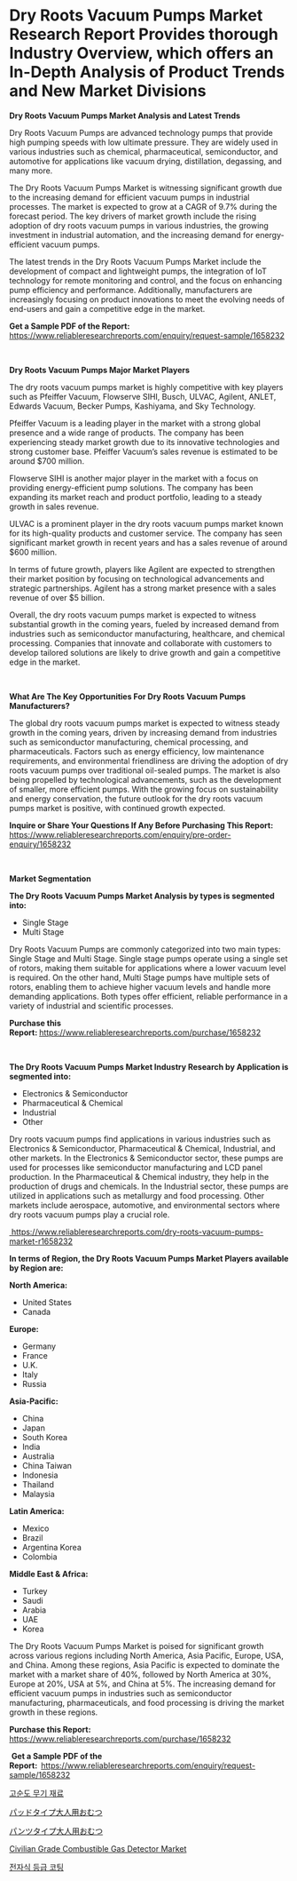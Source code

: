 <p><h1>Dry Roots Vacuum Pumps Market Research Report Provides thorough Industry Overview, which offers an In-Depth Analysis of Product Trends and New Market Divisions</h1></p><p><strong>Dry Roots Vacuum Pumps Market Analysis and Latest Trends</strong></p>
<p><p>Dry Roots Vacuum Pumps are advanced technology pumps that provide high pumping speeds with low ultimate pressure. They are widely used in various industries such as chemical, pharmaceutical, semiconductor, and automotive for applications like vacuum drying, distillation, degassing, and many more.</p><p>The Dry Roots Vacuum Pumps Market is witnessing significant growth due to the increasing demand for efficient vacuum pumps in industrial processes. The market is expected to grow at a CAGR of 9.7% during the forecast period. The key drivers of market growth include the rising adoption of dry roots vacuum pumps in various industries, the growing investment in industrial automation, and the increasing demand for energy-efficient vacuum pumps.</p><p>The latest trends in the Dry Roots Vacuum Pumps Market include the development of compact and lightweight pumps, the integration of IoT technology for remote monitoring and control, and the focus on enhancing pump efficiency and performance. Additionally, manufacturers are increasingly focusing on product innovations to meet the evolving needs of end-users and gain a competitive edge in the market.</p></p>
<p><strong>Get a Sample PDF of the Report:&nbsp;</strong> <a href="https://www.reliableresearchreports.com/enquiry/request-sample/1658232">https://www.reliableresearchreports.com/enquiry/request-sample/1658232</a></p>
<p>&nbsp;</p>
<p><strong>Dry Roots Vacuum Pumps Major Market Players</strong></p>
<p><p>The dry roots vacuum pumps market is highly competitive with key players such as Pfeiffer Vacuum, Flowserve SIHI, Busch, ULVAC, Agilent, ANLET, Edwards Vacuum, Becker Pumps, Kashiyama, and Sky Technology. </p><p>Pfeiffer Vacuum is a leading player in the market with a strong global presence and a wide range of products. The company has been experiencing steady market growth due to its innovative technologies and strong customer base. Pfeiffer Vacuum’s sales revenue is estimated to be around $700 million.</p><p>Flowserve SIHI is another major player in the market with a focus on providing energy-efficient pump solutions. The company has been expanding its market reach and product portfolio, leading to a steady growth in sales revenue.</p><p>ULVAC is a prominent player in the dry roots vacuum pumps market known for its high-quality products and customer service. The company has seen significant market growth in recent years and has a sales revenue of around $600 million.</p><p>In terms of future growth, players like Agilent are expected to strengthen their market position by focusing on technological advancements and strategic partnerships. Agilent has a strong market presence with a sales revenue of over $5 billion.</p><p>Overall, the dry roots vacuum pumps market is expected to witness substantial growth in the coming years, fueled by increased demand from industries such as semiconductor manufacturing, healthcare, and chemical processing. Companies that innovate and collaborate with customers to develop tailored solutions are likely to drive growth and gain a competitive edge in the market.</p></p>
<p>&nbsp;</p>
<p><strong>What Are The Key Opportunities For Dry Roots Vacuum Pumps Manufacturers?</strong></p>
<p><p>The global dry roots vacuum pumps market is expected to witness steady growth in the coming years, driven by increasing demand from industries such as semiconductor manufacturing, chemical processing, and pharmaceuticals. Factors such as energy efficiency, low maintenance requirements, and environmental friendliness are driving the adoption of dry roots vacuum pumps over traditional oil-sealed pumps. The market is also being propelled by technological advancements, such as the development of smaller, more efficient pumps. With the growing focus on sustainability and energy conservation, the future outlook for the dry roots vacuum pumps market is positive, with continued growth expected.</p></p>
<p><strong>Inquire or Share Your Questions If Any Before Purchasing This Report:</strong> <a href="https://www.reliableresearchreports.com/enquiry/pre-order-enquiry/1658232">https://www.reliableresearchreports.com/enquiry/pre-order-enquiry/1658232</a></p>
<p>&nbsp;</p>
<p><strong>Market Segmentation</strong></p>
<p><strong>The Dry Roots Vacuum Pumps Market Analysis by types is segmented into:</strong></p>
<p><ul><li>Single Stage</li><li>Multi Stage</li></ul></p>
<p><p>Dry Roots Vacuum Pumps are commonly categorized into two main types: Single Stage and Multi Stage. Single stage pumps operate using a single set of rotors, making them suitable for applications where a lower vacuum level is required. On the other hand, Multi Stage pumps have multiple sets of rotors, enabling them to achieve higher vacuum levels and handle more demanding applications. Both types offer efficient, reliable performance in a variety of industrial and scientific processes.</p></p>
<p><strong>Purchase this Report:&nbsp;</strong><a href="https://www.reliableresearchreports.com/purchase/1658232">https://www.reliableresearchreports.com/purchase/1658232</a></p>
<p>&nbsp;</p>
<p><strong>The Dry Roots Vacuum Pumps Market Industry Research by Application is segmented into:</strong></p>
<p><ul><li>Electronics & Semiconductor</li><li>Pharmaceutical & Chemical</li><li>Industrial</li><li>Other</li></ul></p>
<p><p>Dry roots vacuum pumps find applications in various industries such as Electronics & Semiconductor, Pharmaceutical & Chemical, Industrial, and other markets. In the Electronics & Semiconductor sector, these pumps are used for processes like semiconductor manufacturing and LCD panel production. In the Pharmaceutical & Chemical industry, they help in the production of drugs and chemicals. In the Industrial sector, these pumps are utilized in applications such as metallurgy and food processing. Other markets include aerospace, automotive, and environmental sectors where dry roots vacuum pumps play a crucial role.</p></p>
<p><a href="https://www.reliableresearchreports.com/dry-roots-vacuum-pumps-market-r1658232">&nbsp;https://www.reliableresearchreports.com/dry-roots-vacuum-pumps-market-r1658232</a></p>
<p><strong>In terms of Region, the Dry Roots Vacuum Pumps Market Players available by Region are:</strong></p>
<p>
    <p> <strong> North America: </strong>
        <ul>
            <li>United States</li>
            <li>Canada</li>
        </ul>
        </p> 
    <p> <strong> Europe: </strong>
        <ul>
            <li>Germany</li>
            <li>France</li>
            <li>U.K.</li>
            <li>Italy</li>
            <li>Russia</li>
        </ul>
        </p> 
    <p> <strong> Asia-Pacific: </strong>
        <ul>
            <li>China</li>
            <li>Japan</li>
            <li>South Korea</li>
            <li>India</li>
            <li>Australia</li>
            <li>China Taiwan</li>
            <li>Indonesia</li>
            <li>Thailand</li>
            <li>Malaysia</li>
        </ul>
        </p> 
    <p> <strong> Latin America: </strong>
        <ul>
            <li>Mexico</li>
            <li>Brazil</li>
            <li>Argentina Korea</li>
            <li>Colombia</li>
        </ul>
        </p> 
    <p> <strong> Middle East & Africa: </strong>
        <ul>
            <li>Turkey</li>
            <li>Saudi</li>
            <li>Arabia</li>
            <li>UAE</li>
            <li>Korea</li>
        </ul>
    </p>
    </p>
<p><p>The Dry Roots Vacuum Pumps Market is poised for significant growth across various regions including North America, Asia Pacific, Europe, USA, and China. Among these regions, Asia Pacific is expected to dominate the market with a market share of 40%, followed by North America at 30%, Europe at 20%, USA at 5%, and China at 5%. The increasing demand for efficient vacuum pumps in industries such as semiconductor manufacturing, pharmaceuticals, and food processing is driving the market growth in these regions.</p></p>
<p><strong>Purchase this Report: </strong><a href="https://www.reliableresearchreports.com/purchase/1658232">https://www.reliableresearchreports.com/purchase/1658232</a></p>
<p>&nbsp;<strong>Get a Sample PDF of the Report:&nbsp;&nbsp;</strong><a href="https://www.reliableresearchreports.com/enquiry/request-sample/1658232">https://www.reliableresearchreports.com/enquiry/request-sample/1658232</a></p>
<p><strong></strong></p>
<p><p><a href="https://github.com/AidenReinger/Market-Research-Report-List-1/blob/main/372185487444.md">고순도 무기 재료</a></p><p><a href="https://github.com/CarlieShields/Market-Research-Report-List-1/blob/main/595748895790.md">パッドタイプ大人用おむつ</a></p><p><a href="https://github.com/one-cool-chick/Market-Research-Report-List-1/blob/main/171211595789.md">パンツタイプ大人用おむつ</a></p><p><a href="https://github.com/seekum/Market-Research-Report-List-3/blob/main/civilian-grade-combustible-gas-detector-market.md">Civilian Grade Combustible Gas Detector Market</a></p><p><a href="https://github.com/gambitz1998/Market-Research-Report-List-1/blob/main/298537787445.md">전자식 등급 코팅</a></p></p>